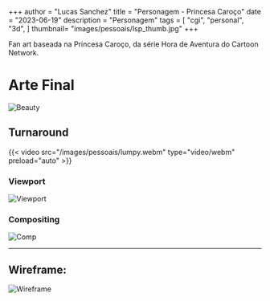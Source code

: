  +++
author = "Lucas Sanchez"
title = "Personagem - Princesa Caroço"
date = "2023-06-19"
description = "Personagem"
tags = [
    "cgi",
    "personal",
    "3d",
]
thumbnail= "images/pessoais/lsp_thumb.jpg"
+++

Fan art baseada na Princesa Caroço, da série Hora de Aventura do Cartoon Network.

# Arte Final

![Beauty](/images/pessoais/lsp01.jpg)

## Turnaround

{{< video src="/images/pessoais/lumpy.webm" type="video/webm" preload="auto" >}}

### Viewport

![Viewport](/images/pessoais/lsp02.jpg)

### Compositing

![Comp](/images/pessoais/lsp03.jpg)

---

## Wireframe:

![Wireframe](/images/pessoais/lsp_wireframe.jpg)


